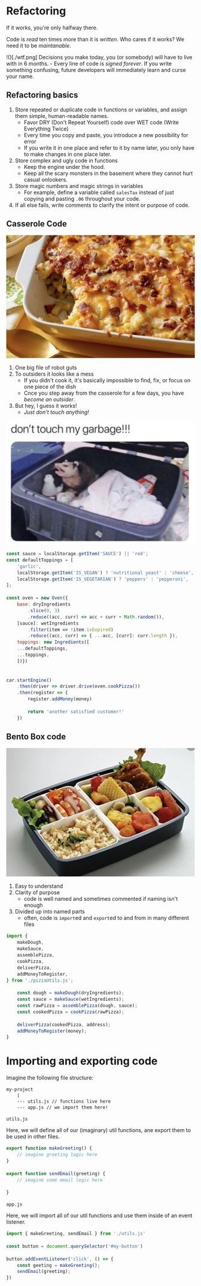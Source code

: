Refactoring
===

If it works, you're only halfway there.

Code is _read_ ten times more than it is _written_. Who cares if it works? We need it to be _maintanable_.

!()[./wtf.png]
Decisions you make today, you (or somebody) will have to live with in 6 months. 
    - Every line of code is _signed forever_. If you write something confusing, future developers will immediately learn and curse your name.

## Refactoring basics

1) Store repeated or duplicate code in functions or variables, and assign them simple, human-readable names.
    - Favor DRY (Don't Repeat Yourself) code over WET code (Write Everything Twice)
    - Every time you copy and paste, you introduce a new possibility for error
    - If you write it in one place and refer to it by name later, you only have to make changes in one place later.
1) Store complex and ugly code in functions
    - Keep the engine under the hood.
    - Keep all the scary monsters in the basement where they cannot hurt casual onlookers.
1) Store magic numbers and magic strings in variables 
    - For example, define a variable called `salesTax` instead of just copying and pasting `.06` throughout your code.
1) If all else fails, write comments to clarify the intent or purpose of code.


## Casserole Code

![](./casserole.png)

1) One big file of robot guts
1) To outsiders it looks like a mess
    - If you didn't cook it, it's basically impossible to find, fix, or focus on one piece of the dish
    - Cnce you step away from the casserole for a few days, you have _become an outsider_. 
1) But hey, I guess it works!
    - _Just don't touch anything!_

![](./garbage.png)

```js
const sauce = localStorage.getItem('SAUCE') || 'red'; 
const defaultToppings = [
    'garlic',
    localStorage.getItem('IS_VEGAN') ? 'nutritional yeast' : 'cheese',
    localStorage.getItem('IS_VEGETARIAN') ? 'peppers' : 'pepperoni',
];

const oven = new Oven({ 
    base: dryIngredients
        .slice(0, 3)
        .reduce((acc, curr) => acc + curr + Math.random()), 
    [sauce]: wetIngredients
        .filter(item => !item.isExpired)
        .reduce((acc, curr) => { ...acc, [curr]: curr.length }), 
    toppings: new Ingredients([
    ...defaultToppings,
    ...toppings,
    ])})


car.startEngine()
    .then(driver => driver.drive(oven.cookPizza())
    .then(register => {
        register.addMoney(money)

        return 'another satisfied customer!'
    })
```


##  Bento Box code 

![](./bento.png)

1) Easy to understand
1) Clarity of purpose  
    - code is well named and sometimes commented if naming isn't enough
1) Divided up into named parts
    - often, code is `import`ed and `export`ed to and from in many different files

```js
import {
    makeDough, 
    makeSauce, 
    assemblePizza, 
    cookPizza, 
    deliverPizza, 
    addMoneyToRegister,
} from './pizzaUtils.js';

    const dough = makeDough(dryIngredients);
    const sauce = makeSauce(wetIngredients);
    const rawPizza = assemblePizza(dough, sauce);
    const cookedPizza = cookPizza(rawPizza);

    deliverPizza(cookedPizza, address);
    addMoneyToRegister(money);
}
```

# Importing and exporting code


Imagine the following file structure:

```
my-project
    |
    --- utils.js // functions live here
    --- app.js // we import them here!
```


`utils.js`

Here, we will define all of our (imaginary) util functions, ane export them to be used in other files.

```js
export function makeGreeting() {
    // imagine greeting logic here
}

export function sendEmail(greeting) {
    // imagine some email logic here

}
```


`app.js`

Here, we will import all of our util functions and use them inside of an event listener.

```js
import { makeGreeting, sendEmail } from './utils.js'

const button = document.querySelector('#my-button')

button.addEventListener('click', () => {
    const geeting = makeGreeting();
    sendEmail(greeting);
})
```
